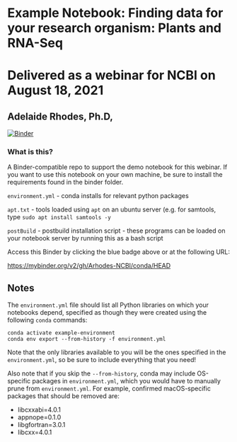 # Example Notebook: Finding data for your research organism: Plants and RNA-Seq
# Delivered as a webinar for NCBI on August 18, 2021
## Adelaide Rhodes, Ph.D,


[![Binder](https://mybinder.org/badge_logo.svg)](https://mybinder.org/v2/gh/ncbi/finding-data-demo-08-21/HEAD)

### What is this?

A Binder-compatible repo to support the demo notebook for this webinar. 
If you want to use this notebook on your own machine, be sure to install the requirements found in the binder folder.

`environment.yml` - conda installs for relevant python packages

`apt.txt` - tools loaded using `apt` on an ubuntu server (e.g. for samtools, type `sudo apt install samtools -y`

`postBuild` - postbuild installation script - these programs can be loaded on your notebook server by running this as a bash script

Access this Binder by clicking the blue badge above or at the following URL:

https://mybinder.org/v2/gh/Arhodes-NCBI/conda/HEAD


## Notes
The `environment.yml` file should list all Python libraries on which your notebooks
depend, specified as though they were created using the following `conda` commands:

```
conda activate example-environment
conda env export --from-history -f environment.yml
```

Note that the only libraries available to you will be the ones specified in
the `environment.yml`, so be sure to include everything that you need! 

Also note that if you skip the `--from-history`, conda may include OS-specific
packages in `environment.yml`, which you would have to manually prune from
`environment.yml`.  For example, confirmed macOS-specific packages that should
be removed are:

* libcxxabi=4.0.1
* appnope=0.1.0
* libgfortran=3.0.1
* libcxx=4.0.1
